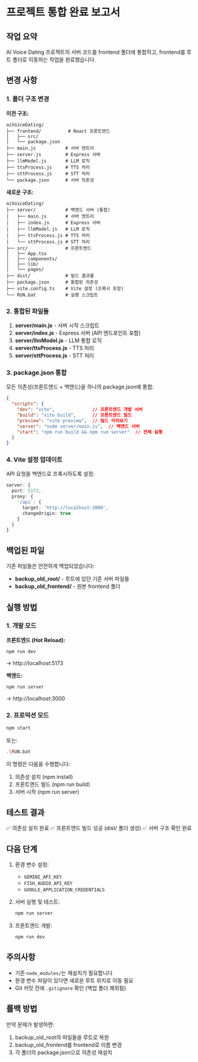# 프로젝트 통합 완료 보고서

## 작업 요약

AI Voice Dating 프로젝트의 서버 코드를 frontend 폴더에 통합하고, frontend를 루트 폴더로 이동하는 작업을 완료했습니다.

## 변경 사항

### 1. 폴더 구조 변경

**이전 구조:**
```
aiVoiceDating/
├── frontend/          # React 프론트엔드
│   ├── src/
│   └── package.json
├── main.js           # 서버 엔트리
├── server.js         # Express 서버
├── llmModel.js       # LLM 로직
├── ttsProcess.js     # TTS 처리
├── sttProcess.js     # STT 처리
└── package.json      # 서버 의존성
```

**새로운 구조:**
```
aiVoiceDating/
├── server/           # 백엔드 서버 (통합)
│   ├── main.js       # 서버 엔트리
│   ├── index.js      # Express 서버
│   ├── llmModel.js   # LLM 로직
│   ├── ttsProcess.js # TTS 처리
│   └── sttProcess.js # STT 처리
├── src/              # 프론트엔드
│   ├── App.tsx
│   ├── components/
│   ├── lib/
│   └── pages/
├── dist/             # 빌드 결과물
├── package.json      # 통합된 의존성
├── vite.config.ts    # Vite 설정 (프록시 포함)
└── RUN.bat           # 실행 스크립트
```

### 2. 통합된 파일들

1. **server/main.js** - 서버 시작 스크립트
2. **server/index.js** - Express 서버 (API 엔드포인트 포함)
3. **server/llmModel.js** - LLM 통합 로직
4. **server/ttsProcess.js** - TTS 처리
5. **server/sttProcess.js** - STT 처리

### 3. package.json 통합

모든 의존성(프론트엔드 + 백엔드)을 하나의 package.json에 통합:

```json
{
  "scripts": {
    "dev": "vite",              // 프론트엔드 개발 서버
    "build": "vite build",      // 프론트엔드 빌드
    "preview": "vite preview",  // 빌드 미리보기
    "server": "node server/main.js",  // 백엔드 서버
    "start": "npm run build && npm run server"  // 전체 실행
  }
}
```

### 4. Vite 설정 업데이트

API 요청을 백엔드로 프록시하도록 설정:

```typescript
server: { 
  port: 5173,
  proxy: {
    '/api': {
      target: 'http://localhost:3000',
      changeOrigin: true
    }
  }
}
```

## 백업된 파일

기존 파일들은 안전하게 백업되었습니다:

- **backup_old_root/** - 루트에 있던 기존 서버 파일들
- **backup_old_frontend/** - 원본 frontend 폴더

## 실행 방법

### 1. 개발 모드

**프론트엔드 (Hot Reload):**
```bash
npm run dev
```
→ http://localhost:5173

**백엔드:**
```bash
npm run server
```
→ http://localhost:3000

### 2. 프로덕션 모드

```bash
npm start
```

또는:

```bash
.\RUN.bat
```

이 명령은 다음을 수행합니다:
1. 의존성 설치 (npm install)
2. 프론트엔드 빌드 (npm run build)
3. 서버 시작 (npm run server)

## 테스트 결과

✅ 의존성 설치 완료
✅ 프론트엔드 빌드 성공 (dist/ 폴더 생성)
✅ 서버 구조 확인 완료

## 다음 단계

1. 환경 변수 설정:
   - `GEMINI_API_KEY`
   - `FISH_AUDIO_API_KEY`
   - `GOOGLE_APPLICATION_CREDENTIALS`

2. 서버 실행 및 테스트:
   ```bash
   npm run server
   ```

3. 프론트엔드 개발:
   ```bash
   npm run dev
   ```

## 주의사항

- 기존 `node_modules/`는 재설치가 필요합니다
- 환경 변수 파일이 있다면 새로운 루트 위치로 이동 필요
- Git 커밋 전에 `.gitignore` 확인 (백업 폴더 제외됨)

## 롤백 방법

만약 문제가 발생하면:

1. backup_old_root의 파일들을 루트로 복원
2. backup_old_frontend를 frontend로 이름 변경
3. 각 폴더의 package.json으로 의존성 재설치
